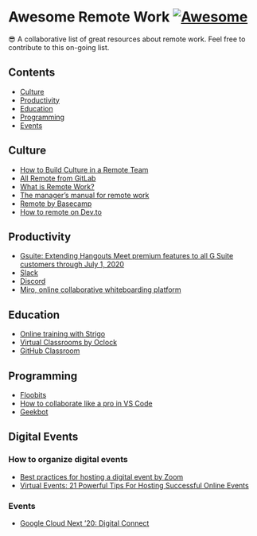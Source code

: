 # Awesome Remote Work [![Awesome](https://cdn.rawgit.com/sindresorhus/awesome/d7305f38d29fed78fa85652e3a63e154dd8e8829/media/badge.svg)](https://github.com/sindresorhus/awesome)

😎 A collaborative list of great resources about remote work. Feel free to contribute to this on-going list.

## Contents

- [Culture](#culture)
- [Productivity](#Productivity)
- [Education](#Education)
- [Programming](#programming)
- [Events](#events)


## Culture

- [How to Build Culture in a Remote Team](https://zapier.com/learn/remote-work/how-build-culture-remote-team/)
- [All Remote from GitLab](https://about.gitlab.com/company/culture/all-remote/)
- [What is Remote Work?](https://open.buffer.com/remote-work/)
- [The manager’s manual for remote work](https://slackhq.com/manager-manual-for-remote-work)
- [Remote by Basecamp](https://basecamp.com/books/remote)
- [How to remote on Dev.to](https://dev.to/andydangerous/how-to-remote)


## Productivity

- [Gsuite: Extending Hangouts Meet premium features to all G Suite customers through July 1, 2020](https://gsuiteupdates.googleblog.com/2020/03/enabling-hangouts-meet-premium-features.html)
- [Slack](https://slack.com/)
- [Discord](https://discordapp.com/)
- [Miro, online collaborative whiteboarding platform](https://miro.com/)


## Education

- [Online training with Strigo](https://strigo.io/)
- [Virtual Classrooms by Oclock](https://oclock.io/)
- [GitHub Classroom](https://classroom.github.com/)

## Programming

- [Floobits](https://floobits.com/)
- [How to collaborate like a pro in VS Code
](https://dev.to/thegeoffstevens/how-to-collaborate-like-a-pro-in-vs-code-4iaj)
- [Geekbot](https://geekbot.com/)

## Digital Events

### How to organize digital events

- [Best practices for hosting a digital event by Zoom](https://blog.zoom.us/wordpress/2020/03/04/best-practices-for-hosting-a-digital-event/)
- [Virtual Events: 21 Powerful Tips For Hosting Successful Online Events](https://navidmoazzez.com/virtual-events/)

### Events

- [Google Cloud Next ’20: Digital Connect](https://cloud.withgoogle.com/next/sf)


